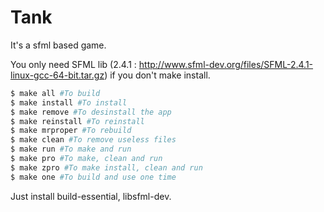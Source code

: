 # Tank 

It's a sfml based game.

You only need SFML lib (2.4.1 : http://www.sfml-dev.org/files/SFML-2.4.1-linux-gcc-64-bit.tar.gz) if you don't make install.

```sh
$ make all #To build
$ make install #To install 
$ make remove #To desinstall the app
$ make reinstall #To reinstall
$ make mrproper #To rebuild
$ make clean #To remove useless files 
$ make run #To make and run
$ make pro #To make, clean and run
$ make zpro #To make install, clean and run
$ make one #To build and use one time 
```
Just install build-essential, libsfml-dev.